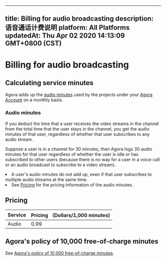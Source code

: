 
---
title: Billing for audio broadcasting
description: 语音通话计费说明
platform: All Platforms
updatedAt: Thu Apr 02 2020 14:13:09 GMT+0800 (CST)
---
# Billing for audio broadcasting
## Calculating service minutes


Agora adds up the [audio minutes](#amin) used by the projects under your [Agora Account](https://console.agora.io/) on a monthly basis.








> 

### <a name="amin"></a>Audio minutes 

If you deduct the time that a user receives the video streams in the channel from the total time that the user stays in the channel, you get the audio minutes of that user, regardless of whether that user subscribes to any audio stream. 





Suppose a user is in a channel for 30 minutes, then Agora logs 30 audio minutes for that user regardless of whether the user is idle or has subscribed to other users (because there is no way for a user in a voice call or an audio broadcast to subscribe to a video stream).



<div class="alert note"><li>A user's audio minutes do not add up, even if that user subscribes to multiple audio streams at the same time. </li><li>See <a href="#billing">Pricing</a> for the pricing information of the audio minutes. </li></div>






## Pricing



| Service<a name="billing"></a> | Pricing （Dollars/1,000 minutes) |
| :---------------------------- | :------------------------------- |
| Audio                         | 0.99                             |













## Agora's policy of 10,000 free-of-charge minutes

See [Agora's policy of 10,000 free-of-charge minutes](https://docs.agora.io/en/faq/billing_free).
